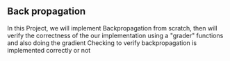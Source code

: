 ## Back propagation

In this Project, we will implement Backpropagation from scratch, then will verify the correctness of the our implementation using a "grader" functions and 
also doing the gradient Checking to verify backpropagation is implemented correctly or not

